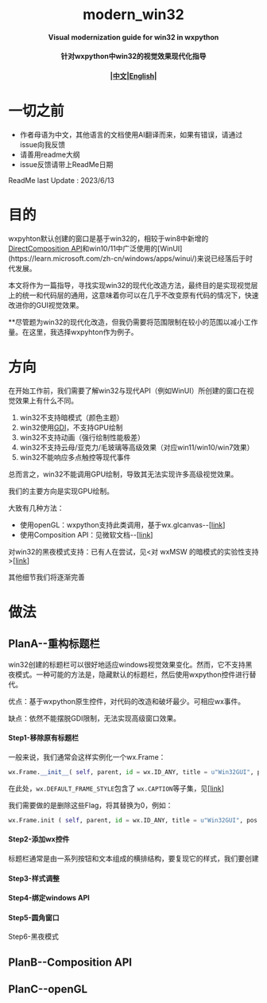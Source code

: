 <div align="center">

# modern_win32

#### Visual modernization guide for win32 in wxpython

#### 针对wxpython中win32的视觉效果现代化指导

#### |[中文]()|[English]()|

</div>

# 一切之前

* 作者母语为中文，其他语言的文档使用AI翻译而来，如果有错误，请通过issue向我反馈
* 请善用readme大纲
* issue反馈请带上ReadMe日期

ReadMe last Update : 2023/6/13

# 目的

wxpyhton默认创建的窗口是基于win32的，相较于win8中新增的[DirectComposition API](https://msdn.microsoft.com/en-us/library/windows/desktop/hh437371(v=vs.85).aspx)和win10/11中广泛使用的[WinUI](https://learn.microsoft.com/zh-cn/windows/apps/winui/)来说已经落后于时代发展。

本文将作为一篇指导，寻找实现win32的现代化改造方法，最终目的是实现视觉层上的统一和代码层的通用，这意味着你可以在几乎不改变原有代码的情况下，快速改进你的GUI视觉效果。

**尽管题为win32的现代化改造，但我仍需要将范围限制在较小的范围以减小工作量。在这里，我选择wxpyhton作为例子。

# 方向

在开始工作前，我们需要了解win32与现代API（例如WinUI）所创建的窗口在视觉效果上有什么不同。

1. win32不支持暗模式（颜色主题）
2. win32使用[GDI](https://learn.microsoft.com/zh-cn/windows/win32/gdi/windows-gdi)，不支持GPU绘制
3. win32不支持动画（强行绘制性能极差）
4. win32不支持云母/亚克力/毛玻璃等高级效果（对应win11/win10/win7效果）
5. win32不能响应多点触控等现代事件

总而言之，win32不能调用GPU绘制，导致其无法实现许多高级视觉效果。

我们的主要方向是实现GPU绘制。

大致有几种方法：

* 使用openGL：wxpython支持此类调用，基于wx.glcanvas--[[link](https://docs.wxpython.org/wx.glcanvas.GLCanvas.html)]
* 使用Composition API：见微软文档--[[link](https://learn.microsoft.com/zh-cn/windows/apps/desktop/modernize/using-the-visual-layer-with-win32)]

对win32的黑夜模式支持：已有人在尝试，见<对 wxMSW 的暗模式的实验性支持>[[link](https://github.com/wxWidgets/wxWidgets/pull/23028)]

其他细节我们将逐渐完善

# 做法

## PlanA--重构标题栏

win32创建的标题栏可以很好地适应windows视觉效果变化。然而，它不支持黑夜模式。一种可能的方法是，隐藏默认的标题栏，然后使用wxpython控件进行替代。

优点：基于wxpython原生控件，对代码的改造和破坏最少。可相应wx事件。

缺点：依然不能摆脱GDI限制，无法实现高级窗口效果。

#### Step1-移除原有标题栏

一般来说，我们通常会这样实例化一个wx.Frame：

```python
wx.Frame.__init__( self, parent, id = wx.ID_ANY, title = u"Win32GUI", pos = wx.DefaultPosition, size = wx.Size( 500,300 ), style = wx.DEFAULT_FRAME_STYLE|wx.TAB_TRAVERSAL )
```

在此处，`wx.DEFAULT_FRAME_STYLE`包含了 `wx.CAPTION`等子集，见[[link](https://docs.wxpython.org/wx.Frame.html)]

我们需要做的是删除这些Flag，将其替换为0，例如：

```python
wx.Frame.init ( self, parent, id = wx.ID_ANY, title = u"Win32GUI", pos = wx.DefaultPosition, size = wx.Size( 500,300 ), style = 0|wx.TAB_TRAVERSAL )
```

#### Step2-添加wx控件

标题栏通常是由一系列按钮和文本组成的横排结构，要复现它的样式，我们要创建

#### Step3-样式调整

#### Step4-绑定windows API

#### Step5-圆角窗口

Step6-黑夜模式

## PlanB--Composition API

## PlanC--openGL
